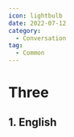 ```yaml
---
icon: lightbulb
date: 2022-07-12
category:
  - Conversation
tag:
  - Common
---
```

# Three
   
<!-- more -->
## 1. English